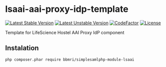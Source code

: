 # lsaai-aai-proxy-idp-template

[![Latest Stable Version](https://poser.pugx.org/bbmri/simplesamlphp-module-lsaai/v/stable)](https://packagist.org/packages/bbmri/simplesamlphp-module-lsaai)
[![Latest Unstable Version](https://poser.pugx.org/bbmri/simplesamlphp-module-lsaai/v/unstable)](https://packagist.org/packages/bbmri/simplesamlphp-module-lsaai)
[![CodeFactor](https://www.codefactor.io/repository/github/cesnet/lsaai-aai-proxy-idp-template/badge)](https://www.codefactor.io/repository/github/cesnet/lsaai-aai-proxy-idp-template)
[![License](https://poser.pugx.org/bbmri/simplesamlphp-module-lsaai/license)](https://packagist.org/packages/bbmri/simplesamlphp-module-lsaai)

Template for LifeScience Hostel AAI Proxy IdP component

 ## Instalation
 `php composer.phar require bbmri/simplesamlphp-module-lsaai`